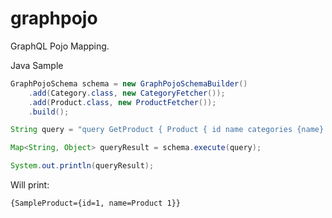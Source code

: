 # graphpojo
GraphQL Pojo Mapping.

Java Sample
```Java
GraphPojoSchema schema = new GraphPojoSchemaBuilder()
	.add(Category.class, new CategoryFetcher());
	.add(Product.class, new ProductFetcher());
	.build();

String query = "query GetProduct { Product { id name categories {name} } }";

Map<String, Object> queryResult = schema.execute(query);

System.out.println(queryResult);
```

Will print:
```
{SampleProduct={id=1, name=Product 1}}
```